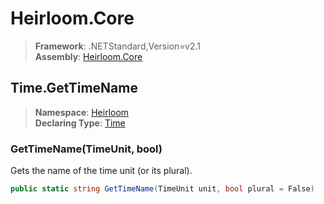 # Heirloom.Core

> **Framework**: .NETStandard,Version=v2.1  
> **Assembly**: [Heirloom.Core][0]  

## Time.GetTimeName

> **Namespace**: [Heirloom][0]  
> **Declaring Type**: [Time][1]  

### GetTimeName(TimeUnit, bool)

Gets the name of the time unit (or its plural).

```cs
public static string GetTimeName(TimeUnit unit, bool plural = False)
```

[0]: ../../../Heirloom.Core.md
[1]: ../Time.md

